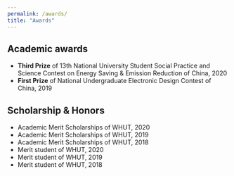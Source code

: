 ```yaml
---
permalink: /awards/
title: "Awards"
---
```


## Academic awards

- **Third Prize** of 13th National University Student Social Practice and Science Contest on Energy Saving & Emission Reduction of China, 2020
- **First Prize** of National Undergraduate Electronic Design Contest of China, 2019

## Scholarship & Honors

- Academic Merit Scholarships of WHUT, 2020
- Academic Merit Scholarships of WHUT, 2019
- Academic Merit Scholarships of WHUT, 2018
- Merit student of WHUT, 2020
- Merit student of WHUT, 2019
- Merit student of WHUT, 2018
